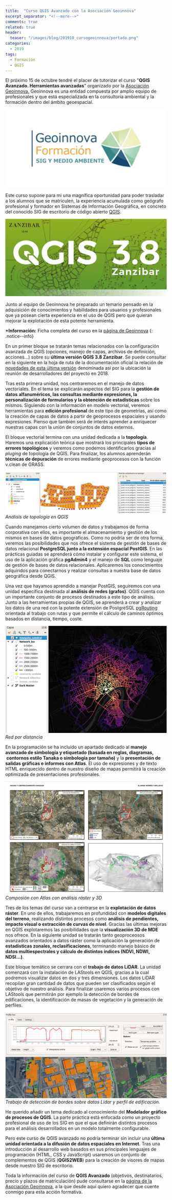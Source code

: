 ```yaml
---
title:  "Curso QGIS Avanzado con la Asociación Geoinnova"
excerpt_separator: "<!--more-->"
comments: true
related: true
header:
  teaser: "/images/blog/201910_cursogeoinnova/portada.png" 
categories: 
  - 2019
tags:
  - Formación
  - QGIS
---
```



El próximo 15 de octubre tendré el placer de tutorizar el curso "**QGIS Avanzado. Herramientas avanzadas**" organizado por la [Asociación Geoinnova.](https://geoinnova.org/) Geoinnova es una entidad compuesta por amplio equipo de profesionales y que está especializada en la consultoría ambiental y la formación dentro del ámbito geoespacial.

![html](/images/blog/201910_cursogeoinnova/GEOINNOVA.png)

Este curso supone para mi una magnífica oportunidad para poder trasladar a los alumnos que se matriculen, la experiencia acumulada como geógrafo profesional y formador en Sistemas de Información Geográfica, en concreto del conocido SIG de escritorio de código abierto [QGIS](https://www.qgis.org/es/site/).

![QGIS 3.8](/images/blog/201910_cursogeoinnova/qgis318.png)

Junto al equipo de Geoinnova he preparado un temario pensado en la adquisición de conocimientos y habilidades para usuarios y profesionales que ya posean cierta experiencia en el uso de QGIS pero que quieran mejorar la explotación de esta potente herramienta.

**+Información:** Ficha completa del curso en la [página de Geoinnova](https://geoinnova.org/cursos/curso-qgis-avanzado-online-certificado/)
{: .notice--info}

En un primer bloque se tratarán temas relacionados con la configuración avanzada de QGIS (opciones, manejo de capas, archivos de definición, acciones...) sobre su **última versión QGIS 3.8 Zanzibar**. Se puede consultar en la siguiente en la hoja de ruta de la documentación oficial la relación de [novedades de esta última versión](http://changelog.qgis.org/en/qgis/version/3.8/) denominada así por la ubicación la reunión de desarrolladores del proyecto en 2018.

Tras esta primera unidad, nos centraremos en el manejo de datos vectoriales. En el tema se explicarán aspectos del SIG para la **gestión de datos alfanuméricos, las consultas mediante expresiones, la personalización de formularios y la obtención de estadísticas** sobre los mismos. Siguiendo con la información en modelo vectorial, veremos herramientas para **edición profesional** de este tipo de geometrías, así como la creación de capas de datos a partir de geoprocesos espaciales y usando expresiones. Pienso que también será de interés aprender a enriquecer nuestras capas con la unión de conjuntos de datos externos. 

El bloque vectorial termina con una unidad dedicada a la **topología**. Haremos una explicación teórica que mostrará los principales **tipos de errores topológicos** y veremos como podemos identificarlos gracias al *pluging* de topología de QGIS. Para finalizar, los alumnos aprenderán **técnicas de depuración** de errores mediante geoprocesos con la función v.clean de GRASS.

![Topología](/images/blog/201910_cursogeoinnova/topologia.png)
*Análisis de topología en QGIS*

Cuando manejamos cierto volumen de datos y trabajamos de forma corporativa con ellos, es importante el almacenamiento y gestión de los mismos en bases de datos geográficas. Como no podría ser de otra forma, veremos las posibilidades que nos ofrece el sistema de gestión de bases de datos relacional **PostgreSQL junto a la extensión espacial PostGIS**. En las prácticas guiadas se aprenderá cómo instalar y configurar este sistema, el uso de la aplicación gráfica **pgAdmin4** y el manejo de **SQL** como lenguaje de gestión de bases de datos relacionales. Aplicaremos los conocimientos adquiridos para conectarnos y realizar consultas a nuestra base de datos geográfica desde QGIS.

Una vez que hayamos aprendido a manejar PostGIS, seguiremos con una unidad específica destinada al **análisis de redes (grafos)**. QGIS cuenta con un importante conjunto de procesos destinados a este tipo de análisis. Junto a las herramientas propias de QGIS, se aprenderá a crear y analizar los datos de una red con la potente extensión de PostgreSQL [pgRouting](https://pgrouting.org) orientada al trabajo con rutas y que permite el cálculo de caminos óptimos basados en distancia, tiempo, coste.

![red](/images/blog/201910_cursogeoinnova/red.png)
*Red por distancia*

En la programación se ha incluido un apartado dedicado al **manejo avanzado de simbología y etiquetado (basada en reglas, diagramas,  contornos estilo Tanaka o simbología por tamaño)** y la **presentación de salidas gráficas e informes con  Atlas**. El uso de expresiones y de texto HTML enriquecido dentro de nuestro diseño de mapas permitirá la creación optimizada de presentaciones profesionales.

![atlas](/images/blog/201910_cursogeoinnova/atlas.png)
*Composión con Atlas con análisis ráster y 3D*

Tres de los temas del curso van a centrarse en la **explotación de datos ráster**. En uno de ellos, trabajaremos en profundidad con **modelos digitales del terreno**, realizando distintos procesos como **análisis de pendientes, impacto visual o extracción de curvas de nivel**. Gracias las últimas mejoras en QGIS explotaremos las posibilidades que la **visualización 3D de MDE** nos ofrece. En la siguiente unidad se tratarán tanto geoproceosos avanzados orientados a datos ráster como la aplicación la generación de **estadísticas zonales, reclasificaciones**, terminando manejo básico de **datos multiespectrales y cálculo de distintos índices (NDVI, NDWI, NDSI...)**. 

Este bloque temático se cerrara con el **trabajo de datos LiDAR**. La unidad comenzará con la instalación de LAStools en QGIS, gracias a la cual podremos visualizar datos en dos y tres dimensiones. Los datos LiDAR recopilan gran cantidad de datos que pueden ser clasificados según el objetivo de nuestro análisis. Para finalizar usaremos varios procesos con LAStools que permitirán por ejemplo la detección de bordes de edificaciones, la identificación de masas de vegetación y la generación de perfiles.

![lidar](/images/blog/201910_cursogeoinnova/lidar.png)
*Trabajo de detección de bordes sobre datos Lidar y perfil de edificación.*

He querido añadir un tema dedicado al conocimiento del **Modelador gráfico de procesos de QGIS**. La parte práctica está enfocada como un proyecto profesional de uso de los SIG en que el que definirán distintos procesos para el análisis desarrollados en un modelo totalmente configurable.

Pero este curso de QGIS avanzado no podría terminar sin incluir una **última unidad orientada a la difusión de datos espaciales en Internet**. Tras una introducción al desarrollo web basados en sus principales lenguajes de programación (HTML, CSS y JavaScript) usaremos un conjunto de complementos de QGIS (**QGIS2WEB**) para la creación de visores de mapas desde nuestro SIG de escritorio.

Toda la información del curso de **QGIS Avanzado** (objetivos, destinatarios, precio y plazos de matriculación) pude consultarse en la [página de la Asociación Geoinnova](https://geoinnova.org/cursos/curso-qgis-avanzado-online-certificado/), a la que desde aquí quiero agradecer que cuente conmigo para esta acción formativa.

